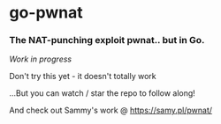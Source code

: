 # go-pwnat

### The NAT-punching exploit pwnat.. but in Go.

*Work in progress*

Don't try this yet - it doesn't totally work

...But you can watch / star the repo to follow along!

And check out Sammy's work @ https://samy.pl/pwnat/
